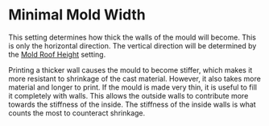 Minimal Mold Width
====
This setting determines how thick the walls of the mould will become. This is only the horizontal direction. The vertical direction will be determined by the [Mold Roof Height](mold_roof_height.md) setting.

Printing a thicker wall causes the mould to become stiffer, which makes it more resistant to shrinkage of the cast material. However, it also takes more material and longer to print. If the mould is made very thin, it is useful to fill it completely with walls. This allows the outside walls to contribute more towards the stiffness of the inside. The stiffness of the inside walls is what counts the most to counteract shrinkage.